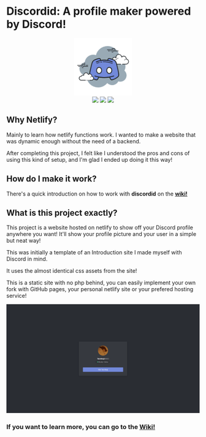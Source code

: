 # Discordid: A profile maker powered by Discord!

<p align="center"><img src="media/logo.webp" width="150px" /><br/>
<img src="https://img.shields.io/github/license/taichikuji/discordid?color=FF3351&logo=github" />
<img src="https://img.shields.io/github/commit-activity/w/taichikuji/discordid?label=commits&logo=github" />
<img src="https://img.shields.io/website?url=https%3A%2F%2Fdiscordid.netlify.com&logo=netlify" />
</p>

## Why Netlify?

Mainly to learn how netlify functions work. I wanted to make a website that was dynamic enough without the need of a backend.

After completing this project, I felt like I understood the pros and cons of using this kind of setup, and I'm glad I ended up doing it this way!

## How do I make it work?

There's a quick introduction on how to work with **discordid** on the **[wiki!](https://github.com/taichikuji/discordid/wiki)**

## What is this project exactly?

This project is a website hosted on netlify to show off your Discord profile anywhere you want! It'll show your profile picture and your user in a simple but neat way!

This was initially a template of an Introduction site I made myself with Discord in mind.

It uses the almost identical css assets from the site!

This is a static site with no php behind, you can easily implement your own fork with GitHub pages, your personal netlify site or your prefered hosting service!

![This is how the site looks!](media/preview.webp)

### If you want to learn more, you can go to the [Wiki!](https://github.com/taichikuji/discordid/wiki)
